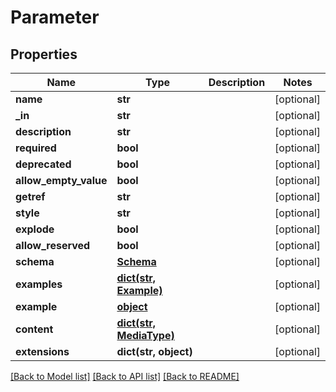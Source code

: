 # Parameter

## Properties
Name | Type | Description | Notes
------------ | ------------- | ------------- | -------------
**name** | **str** |  | [optional] 
**_in** | **str** |  | [optional] 
**description** | **str** |  | [optional] 
**required** | **bool** |  | [optional] 
**deprecated** | **bool** |  | [optional] 
**allow_empty_value** | **bool** |  | [optional] 
**getref** | **str** |  | [optional] 
**style** | **str** |  | [optional] 
**explode** | **bool** |  | [optional] 
**allow_reserved** | **bool** |  | [optional] 
**schema** | [**Schema**](Schema.md) |  | [optional] 
**examples** | [**dict(str, Example)**](Example.md) |  | [optional] 
**example** | [**object**](.md) |  | [optional] 
**content** | [**dict(str, MediaType)**](MediaType.md) |  | [optional] 
**extensions** | **dict(str, object)** |  | [optional] 

[[Back to Model list]](../README.md#documentation-for-models) [[Back to API list]](../README.md#documentation-for-api-endpoints) [[Back to README]](../README.md)


